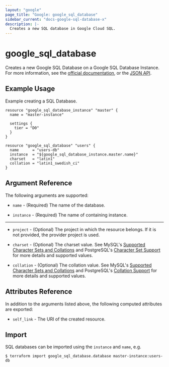 ```yaml
---
layout: "google"
page_title: "Google: google_sql_database"
sidebar_current: "docs-google-sql-database-x"
description: |-
  Creates a new SQL database in Google Cloud SQL.
---
```


# google\_sql\_database

Creates a new Google SQL Database on a Google SQL Database Instance. For more information, see the [official documentation](https://cloud.google.com/sql/), or the [JSON API](https://cloud.google.com/sql/docs/admin-api/v1beta4/databases).

## Example Usage

Example creating a SQL Database.

```hcl
resource "google_sql_database_instance" "master" {
  name = "master-instance"

  settings {
    tier = "D0"
  }
}

resource "google_sql_database" "users" {
  name      = "users-db"
  instance  = "${google_sql_database_instance.master.name}"
  charset   = "latin1"
  collation = "latin1_swedish_ci"
}
```

## Argument Reference

The following arguments are supported:

* `name` - (Required) The name of the database.

* `instance` - (Required) The name of containing instance.

- - -

* `project` - (Optional) The project in which the resource belongs. If it
    is not provided, the provider project is used.

* `charset` - (Optional) The charset value. See MySQL's [Supported Character
    Sets and
    Collations](https://dev.mysql.com/doc/refman/5.6/en/charset-charsets.html)
    and PostgreSQL's [Character Set
    Support](https://www.postgresql.org/docs/9.6/static/multibyte.html)
    for more details and supported values.

* `collation` - (Optional) The collation value. See MySQL's [Supported Character
    Sets and
    Collations](https://dev.mysql.com/doc/refman/5.6/en/charset-charsets.html)
    and PostgreSQL's [Collation
    Support](https://www.postgresql.org/docs/9.6/static/collation.html) for
    more details and supported values.

## Attributes Reference

In addition to the arguments listed above, the following computed attributes are
exported:

* `self_link` - The URI of the created resource.

## Import

SQL databases can be imported using the `instance` and `name`, e.g.

```
$ terraform import google_sql_database.database master-instance:users-db
```
